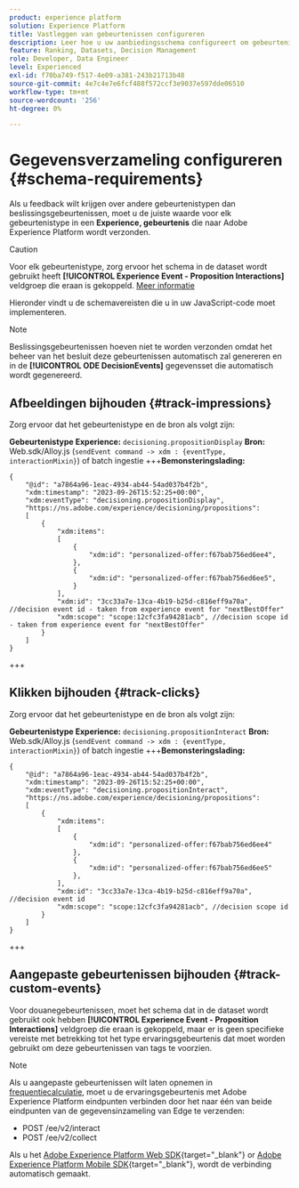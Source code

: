 ```yaml
---
product: experience platform
solution: Experience Platform
title: Vastleggen van gebeurtenissen configureren
description: Leer hoe u uw aanbiedingsschema configureert om gebeurtenissen vast te leggen
feature: Ranking, Datasets, Decision Management
role: Developer, Data Engineer
level: Experienced
exl-id: f70ba749-f517-4e09-a381-243b21713b48
source-git-commit: 4e7c4e7e6fcf488f572ccf3e9037e597dde06510
workflow-type: tm+mt
source-wordcount: '256'
ht-degree: 0%

---
```


# Gegevensverzameling configureren {#schema-requirements}

Als u feedback wilt krijgen over andere gebeurtenistypen dan beslissingsgebeurtenissen, moet u de juiste waarde voor elk gebeurtenistype in een **Experience, gebeurtenis** die naar Adobe Experience Platform wordt verzonden.

>[!CAUTION]
>
>Voor elk gebeurtenistype, zorg ervoor het schema in de dataset wordt gebruikt heeft **[!UICONTROL Experience Event - Proposition Interactions]** veldgroep die eraan is gekoppeld. [Meer informatie](create-dataset.md)

Hieronder vindt u de schemavereisten die u in uw JavaScript-code moet implementeren.

>[!NOTE]
>
>Beslissingsgebeurtenissen hoeven niet te worden verzonden omdat het beheer van het besluit deze gebeurtenissen automatisch zal genereren en in de **[!UICONTROL ODE DecisionEvents]** gegevensset<!--to check--> die automatisch wordt gegenereerd.

## Afbeeldingen bijhouden {#track-impressions}

Zorg ervoor dat het gebeurtenistype en de bron als volgt zijn:

**Gebeurtenistype Experience:** `decisioning.propositionDisplay`
**Bron:** Web.sdk/Alloy.js (`sendEvent command -> xdm : {eventType, interactionMixin}`) of batch ingestie
+++**Bemonsteringslading:**

```
{
    "@id": "a7864a96-1eac-4934-ab44-54ad037b4f2b",
    "xdm:timestamp": "2023-09-26T15:52:25+00:00",
    "xdm:eventType": "decisioning.propositionDisplay",
    "https://ns.adobe.com/experience/decisioning/propositions":
    [
        {
            "xdm:items":
            [
                {
                    "xdm:id": "personalized-offer:f67bab756ed6ee4",
                },
                {
                    "xdm:id": "personalized-offer:f67bab756ed6ee5",
                }
            ],
            "xdm:id": "3cc33a7e-13ca-4b19-b25d-c816eff9a70a", //decision event id - taken from experience event for "nextBestOffer"
            "xdm:scope": "scope:12cfc3fa94281acb", //decision scope id - taken from experience event for "nextBestOffer"
        }
    ]
}
```

+++

## Klikken bijhouden {#track-clicks}

Zorg ervoor dat het gebeurtenistype en de bron als volgt zijn:

**Gebeurtenistype Experience:** `decisioning.propositionInteract`
**Bron:** Web.sdk/Alloy.js (`sendEvent command -> xdm : {eventType, interactionMixin}`) of batch ingestie
+++**Bemonsteringslading:**

```
{
    "@id": "a7864a96-1eac-4934-ab44-54ad037b4f2b",
    "xdm:timestamp": "2023-09-26T15:52:25+00:00",
    "xdm:eventType": "decisioning.propositionInteract",
    "https://ns.adobe.com/experience/decisioning/propositions":
    [
        {
            "xdm:items":
            [
                {
                    "xdm:id": "personalized-offer:f67bab756ed6ee4"
                },
                {
                    "xdm:id": "personalized-offer:f67bab756ed6ee5"
                },
            ],
            "xdm:id": "3cc33a7e-13ca-4b19-b25d-c816eff9a70a", //decision event id
            "xdm:scope": "scope:12cfc3fa94281acb", //decision scope id
        }
    ]
}
```

+++

## Aangepaste gebeurtenissen bijhouden {#track-custom-events}

Voor douanegebeurtenissen, moet het schema dat in de dataset wordt gebruikt ook hebben **[!UICONTROL Experience Event - Proposition Interactions]** veldgroep die eraan is gekoppeld, maar er is geen specifieke vereiste met betrekking tot het type ervaringsgebeurtenis dat moet worden gebruikt om deze gebeurtenissen van tags te voorzien.

>[!NOTE]
>
>Als u aangepaste gebeurtenissen wilt laten opnemen in [frequentiecalculatie](../offer-library/add-constraints.md#capping), moet u de ervaringsgebeurtenis met Adobe Experience Platform eindpunten verbinden door het naar één van beide eindpunten van de gegevensinzameling van Edge te verzenden:
>
>* POST /ee/v2/interact
>* POST /ee/v2/collect
>
>Als u het [Adobe Experience Platform Web SDK](https://experienceleague.adobe.com/docs/experience-platform/edge/home.html){target="_blank"} or [Adobe Experience Platform Mobile SDK](https://experienceleague.adobe.com/docs/platform-learn/data-collection/mobile-sdk/overview.html){target="_blank"}, wordt de verbinding automatisch gemaakt.
